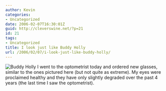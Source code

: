 ```yaml
---
author: Kevin
categories:
- Uncategorized
date: 2006-02-07T16:30:01Z
guid: http://cleverswine.net/?p=21
id: 21
tags:
- Uncategorized
title: I look just like Buddy Holly
url: /2006/02/07/i-look-just-like-buddy-holly/
---
```


<a href="http://www.weezer.com/discography/?AssetID=1269241" target="_blank" title="I look just like Buddy Holly"><img src="/kn-images/bh.jpg" alt="Buddy Holly" border="0" align="left" style="margin-right: 4px;" /></a>I went to the optometrist today and ordered new glasses, similar to the ones pictured here (but not quite as extreme). My eyes were proclaimed healthy and they have only slightly degraded over the past 4 years (the last time I saw the optometrist).